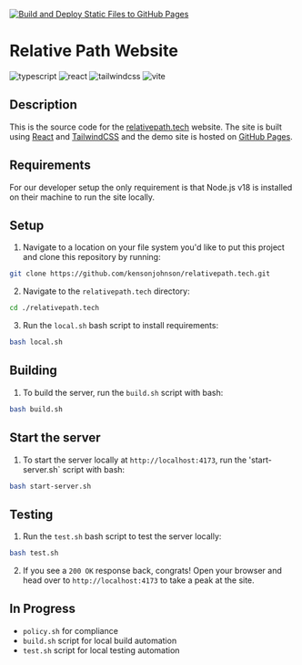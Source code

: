 [![Build and Deploy Static Files to GitHub Pages](https://github.com/kensonjohnson/relativepath.tech/actions/workflows/deploy-to-github-pages.yml/badge.svg)](https://github.com/kensonjohnson/relativepath.tech/actions/workflows/deploy-to-github-pages.yml)

# Relative Path Website

![typescript]
![react]
![tailwindcss]
![vite]

## Description

This is the source code for the [relativepath.tech](https://relativepath.tech) website. The site is built using [React](https://reactjs.org/) and [TailwindCSS](https://tailwindcss.com/) and the demo site is hosted on [GitHub Pages](https://pages.github.com/).

## Requirements

For our developer setup the only requirement is that Node.js v18 is installed on their machine to run the site locally.

## Setup

1. Navigate to a location on your file system you'd like to put this project and clone this repository by running:

```bash
git clone https://github.com/kensonjohnson/relativepath.tech.git
```

2. Navigate to the `relativepath.tech` directory:

```bash
cd ./relativepath.tech
```

3. Run the `local.sh` bash script to install requirements:

```bash
bash local.sh
```

## Building

1. To build the server, run the `build.sh` script with bash:

```bash
bash build.sh
```

## Start the server

1. To start the server locally at `http://localhost:4173`, run the 'start-server.sh` script with bash:

```bash
bash start-server.sh
```

## Testing

1. Run the `test.sh` bash script to test the server locally:

```bash
bash test.sh
```

2. If you see a `200 OK` response back, congrats! Open your browser and head over to `http://localhost:4173` to take a peak at the site.

## In Progress

- `policy.sh` for compliance
- `build.sh` script for local build automation
- `test.sh` script for local testing automation

<!-- MARKDOWN LINKS & IMAGES -->
<!-- https://www.markdownguide.org/basic-syntax/#reference-style-links -->

[typescript]: https://img.shields.io/badge/Typescript-20232A?style=for-the-badge&logo=typescript
[react]: https://img.shields.io/badge/React-20232A?style=for-the-badge&logo=react
[tailwindcss]: https://img.shields.io/badge/TailwindCSS-20232A?style=for-the-badge&logo=tailwind-css
[vite]: https://img.shields.io/badge/Vite-20232A?style=for-the-badge&logo=vite
